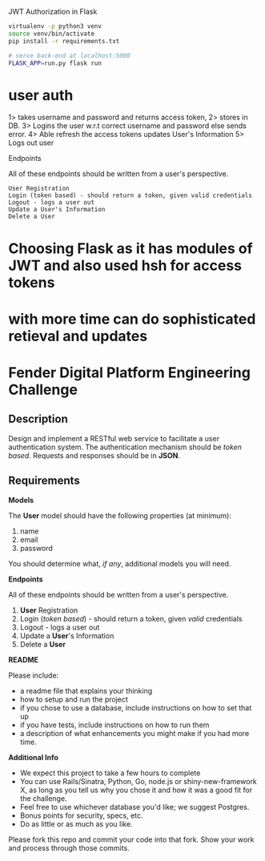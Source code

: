 JWT Authorization in Flask

``` bash
virtualenv -p python3 venv
source venv/bin/activate
pip install -r requirements.txt

# serve back-end at localhost:5000
FLASK_APP=run.py flask run
```


# user auth 
1> takes username and password and returns access token, 
2> stores in DB.
3> Logins the user w.r.t correct username and password else sends error.
4> Able refresh the access tokens updates User's Information
5> Logs out user


Endpoints

All of these endpoints should be written from a user's perspective.

    User Registration
    Login (token based) - should return a token, given valid credentials
    Logout - logs a user out
    Update a User's Information
    Delete a User

# Choosing Flask as it has modules of JWT and also used hsh for access tokens
# with more time can do sophisticated retieval and updates 


# Fender Digital Platform Engineering Challenge

## Description

Design and implement a RESTful web service to facilitate a user authentication system. The authentication mechanism should be *token based*. Requests and responses should be in **JSON**.

## Requirements

**Models**

The **User** model should have the following properties (at minimum):

1. name
2. email
3. password

You should determine what, *if any*, additional models you will need.

**Endpoints**

All of these endpoints should be written from a user's perspective.

1. **User** Registration
2. Login (*token based*) - should return a token, given *valid* credentials
3. Logout - logs a user out
4. Update a **User**'s Information
5. Delete a **User**

**README**

Please include:
- a readme file that explains your thinking
- how to setup and run the project
- if you chose to use a database, include instructions on how to set that up
- if you have tests, include instructions on how to run them
- a description of what enhancements you might make if you had more time.

**Additional Info**

- We expect this project to take a few hours to complete
- You can use Rails/Sinatra, Python, Go, node.js or shiny-new-framework X, as long as you tell us why you chose it and how it was a good fit for the challenge. 
- Feel free to use whichever database you'd like; we suggest Postgres. 
- Bonus points for security, specs, etc. 
- Do as little or as much as you like.

Please fork this repo and commit your code into that fork.  Show your work and process through those commits.

